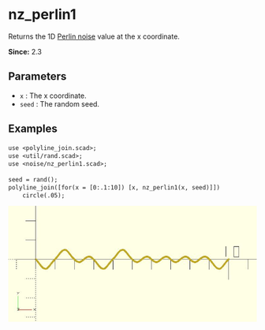 # nz_perlin1

Returns the 1D [Perlin noise](https://en.wikipedia.org/wiki/Perlin_noise) value at the x coordinate.

**Since:** 2.3

## Parameters

- `x` : The x coordinate.
- `seed` : The random seed.

## Examples

    use <polyline_join.scad>;
    use <util/rand.scad>;
    use <noise/nz_perlin1.scad>;

    seed = rand();
    polyline_join([for(x = [0:.1:10]) [x, nz_perlin1(x, seed)]])
	    circle(.05);

![nz_perlin1](images/lib3x-nz_perlin1-1.JPG)